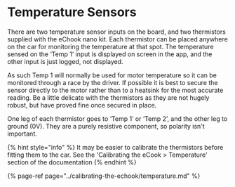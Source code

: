 # Temperature Sensors

There are two temperature sensor inputs on the board, and two thermistors supplied with the eChook nano kit. Each thermistor can be placed anywhere on the car for monitoring the temperature at that spot. The temperature sensed on the ‘Temp 1’ input is displayed on screen in the app, and the other input is just logged, not displayed.

As such Temp 1 will normally be used for motor temperature so it can be monitored through a race by the driver. If possible it is best to secure the sensor directly to the motor rather than to a heatsink for the most accurate reading. Be a little delicate with the thermistors as they are not hugely robust, but have proved fine once secured in place.

One leg of each thermistor goes to ‘Temp 1’ or ‘Temp 2’, and the other leg to ground \(0V\). They are a purely resistive component, so polarity isn't important.

{% hint style="info" %}
It may be easier to calibrate the thermistors before fitting them to the car. See the 'Calibrating the eCook &gt; Temperature' section of the documentation
{% endhint %}

{% page-ref page="../calibrating-the-echook/temperature.md" %}

